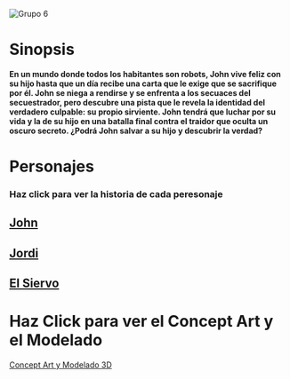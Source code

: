 
![Grupo 6](https://github.com/Chipi9401/En-busca-del-principe-perdido/assets/123870922/20ae178a-34ae-490a-be74-89137c5cd606)

# **Sinopsis** 

**En un mundo donde todos los habitantes son robots, John vive feliz con su hijo hasta que un día recibe una carta que le exige que se sacrifique por él. John se niega a rendirse y se enfrenta a los secuaces del secuestrador, pero descubre una pista que le revela la identidad del verdadero culpable: su propio sirviente. John tendrá que luchar por su vida y la de su hijo en una batalla final contra el traidor que oculta un oscuro secreto. ¿Podrá John salvar a su hijo y descubrir la verdad?**

# **Personajes**
### Haz click para ver la historia de cada peresonaje

## [John](John.md)
## [Jordi](Jordi.md)
## [El Siervo](Siervo.md)

# **Haz Click para ver el Concept Art y el Modelado**

[Concept Art y Modelado 3D](Arte.md)

